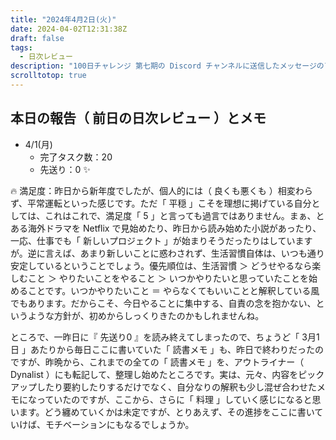 ```yaml
---
title: "2024年4月2日(火)"
date: 2024-04-02T12:31:38Z
draft: false
tags:
  - 日次レビュー
description: "100日チャレンジ 第七期の Discord チャンネルに送信したメッセージのアーカイブ"
scrolltotop: true
---
```


## 本日の報告（ 前日の日次レビュー ）とメモ

- 4/1(月)
  - 完了タスク数：20
  - 先送り：0 ✨

🔥 満足度：昨日から新年度でしたが、個人的には（ 良くも悪くも ）相変わらず、平常運転といった感じです。ただ「 平穏 」こそを理想に掲げている自分としては、これはこれで、満足度「 5 」と言っても過言ではありません。まぁ、とある海外ドラマを Netflix で見始めたり、昨日から読み始めた小説があったり、一応、仕事でも「 新しいプロジェクト 」が始まりそうだったりはしていますが。逆に言えば、あまり新しいことに惑わされず、生活習慣自体は、いつも通り安定しているということでしょう。優先順位は、生活習慣 ＞ どうせやるなら楽しむこと ＞ やりたいことをやること ＞ いつかやりたいと思っていたことを始めることです。いつかやりたいこと ＝ やらなくてもいいことと解釈している風でもあります。だからこそ、今日やることに集中する、自責の念を抱かない、というような方針が、初めからしっくりきたのかもしれませんね。

ところで、一昨日に『 先送り0 』を読み終えてしまったので、ちょうど「 3月1日 」あたりから毎日ここに書いていた「 読書メモ 」も、昨日で終わりだったのですが、昨晩から、これまでの全ての「 読書メモ 」を、アウトライナー（ Dynalist ）にも転記して、整理し始めたところです。実は、元々、内容をピックアップしたり要約したりするだけでなく、自分なりの解釈も少し混ぜ合わせたメモになっていたのですが、ここから、さらに「 料理 」していく感じになると思います。どう纏めていくかは未定ですが、とりあえず、その進捗をここに書いていけば、モチベーションにもなるでしょうか。
